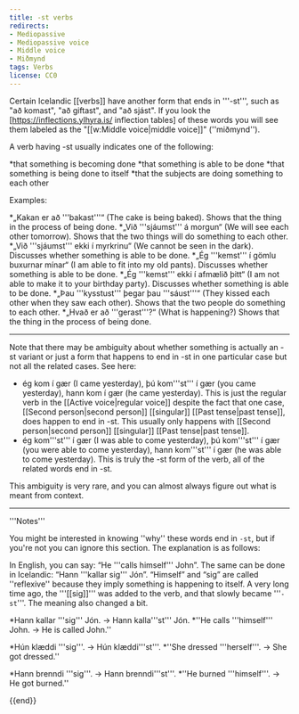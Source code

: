 ```yaml
---
title: -st verbs
redirects:
- Mediopassive
- Mediopassive voice
- Middle voice
- Miðmynd
tags: Verbs
license: CC0
---
```


Certain Icelandic [[verbs]] have another form that ends in '''-st''', such as "að komast", "að giftast", and "að sjást". If you look the [https://inflections.ylhyra.is/ inflection tables] of these words you will see them labeled as the "[[w:Middle voice|middle voice]]" (''miðmynd'').

A verb having -st usually indicates one of the following:

*that something is becoming done
*that something is able to be done
*that something is being done to itself
*that the subjects are doing something to each other

Examples:

*„Kakan er að '''bakast'''“ (The cake is being baked). Shows that the thing in the process of being done.
*„Við '''sjáumst''' á morgun“ (We will see each other tomorrow). Shows that the two things will do something to each other.
*„Við '''sjáumst''' ekki í myrkrinu“ (We cannot be seen in the dark). Discusses whether something is able to be done.
*„Ég '''kemst''' í gömlu buxurnar mínar“ (I am able to fit into my old pants). Discusses whether something is able to be done.
*„Ég '''kemst''' ekki í afmælið þitt“ (I am not able to make it to your birthday party). Discusses whether something is able to be done.
*„Þau '''kysstust''' þegar þau '''sáust'''“ (They kissed each other when they saw each other). Shows that the two people do something to each other.
*„Hvað er að '''gerast'''?“ (What is happening?) Shows that the thing in the process of being done.

***

Note that there may be ambiguity about whether something is actually an -st variant or just a form that happens to end in -st in one particular case but not all the related cases. See here:

* ég kom í gær (I came yesterday), þú kom'''st''' í gær (you came yesterday), hann kom í gær (he came yesterday). This is just the regular verb in the [[Active voice|regular voice]] despite the fact that one case, [[Second person|second person]] [[singular]] [[Past tense|past tense]], does happen to end in -st. This usually only happens with [[Second person|second person]] [[singular]] [[Past tense|past tense]]. 
* ég kom'''st''' í gær (I was able to come yesterday), þú kom'''st''' í gær (you were able to come yesterday), hann kom'''st''' í gær (he was able to come yesterday). This is truly the -st form of the verb, all of the related words end in -st.

This ambiguity is very rare, and you can almost always figure out what is meant from context.
***

<div class="notes">
'''Notes'''

You might be interested in knowing ''why'' these words end in `-st`, but if you're not you can ignore this section. The explanation is as follows:

In English, you can say: “He '''calls himself''' John”. The same can be done in Icelandic: “Hann '''kallar sig''' Jón”. “Himself” and “sig” are called ''reflexive'' because they imply something is happening to itself. A very long time ago, the '''[[sig]]''' was added to the verb, and that slowly became '''`-st`'''. The meaning also changed a bit.

*Hann kallar '''sig''' Jón. → Hann kalla'''st''' Jón.
*''He calls '''himself''' John. → He is called John.''

*Hún klæddi '''sig'''. → Hún klæddi'''st'''.
*''She dressed '''herself'''. → She got dressed.''

*Hann brenndi '''sig'''. → Hann brenndi'''st'''.
*''He burned '''himself'''. → He got burned.''
</div>

{{end}}

